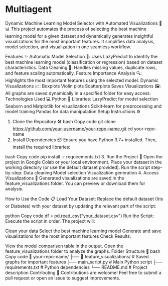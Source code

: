 # Multiagent




Dynamic Machine Learning Model Selector with Automated Visualizations 🚀📊
This project automates the process of selecting the best machine learning model for a given dataset and dynamically generates insightful visualizations for the most important features. It simplifies data analysis, model selection, and visualization in one seamless workflow.

Features ✨
Automatic Model Selection 🧠: Uses LazyPredict to identify the best machine learning model (classification or regression) based on dataset characteristics.
Data Cleaning 🧹: Handles missing values, duplicate rows, and feature scaling automatically.
Feature Importance Analysis 🔍: Highlights the most important features using the selected model.
Dynamic Visualizations 📈:
Boxplots
Violin plots
Scatterplots
Saves Visualizations 🖼️: All graphs are saved dynamically in a specified folder for easy access.
Technologies Used 💻
Python 🐍
Libraries:
LazyPredict for model selection
Seaborn and Matplotlib for visualizations
Scikit-learn for preprocessing and model training
Pandas for data manipulation
Setup Instructions ⚙️
1. Clone the Repository 🛠️
bash
Copy code
git clone https://github.com/your-username/your-repo-name.git
cd your-repo-name
2. Install Dependencies 📦
Ensure you have Python 3.7+ installed. Then, install the required libraries:

bash
Copy code
pip install -r requirements.txt
3. Run the Project 🚀
Open the project in Google Colab or your local environment.
Place your dataset in the working directory (or use the default dataset provided).
Run the script step-by-step:
Data cleaning
Model selection
Visualization generation
4. Access Visualizations 📂
Generated visualizations are saved in the feature_visualizations folder. You can preview or download them for analysis.

How to Use the Code 📋
Load Your Dataset: Replace the default dataset (Iris or Diabetes) with your dataset by updating the relevant part of the script:

python
Copy code
df = pd.read_csv("your_dataset.csv")
Run the Script: Execute the script in order. The project will:

Clean your data
Select the best machine learning model
Generate and save visualizations for the most important features
Check Results:

View the model comparison table in the output.
Open the feature_visualizations folder to analyze the graphs.
Folder Structure 📂
bash
Copy code
📁 your-repo-name/
├── 📂 feature_visualizations/    # Saved graphs for important features
├── main_script.py                # Main Python script
├── requirements.txt              # Python dependencies
└── README.md                     # Project description
Contributing 🤝
Contributions are welcome! Feel free to submit a pull request or open an issue to suggest improvements.

